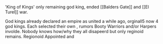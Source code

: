 'King of Kings'
only remaining god king, ended [[Balders Gate]] and [[El Turel]] war. 

God kings already declared an empire as united a while ago, orginall5 now 4 god kings. Each selected their own , rumors Booty Warriors and/or Harpers involde. Nobody knows how/why they all disapeerd but only reginoid remains. Regionoid Appointed and 